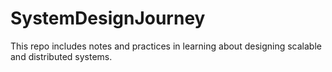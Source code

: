 # SystemDesignJourney
This repo includes notes and practices in learning about designing scalable and distributed systems.
